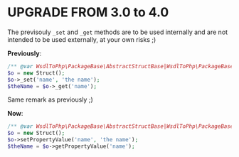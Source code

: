 # UPGRADE FROM 3.0 to 4.0

The previsouly `_set` and `_get` methods are to be used internally and are not intended to be used externally, at your own risks ;)

**Previously**:
```php
/** @var WsdlToPhp\PackageBase\AbstractStructBase|WsdlToPhp\PackageBase\AbstractStructArrayBase $o */
$o = new Struct();
$o->_set('name', 'the name');
$theName = $o->_get('name');
```

Same remark as previously ;)

**Now**:
```php
/** @var WsdlToPhp\PackageBase\AbstractStructBase|WsdlToPhp\PackageBase\AbstractStructArrayBase $o */
$o = new Struct();
$o->setPropertyValue('name', 'the name');
$theName = $o->getPropertyValue('name');
```
